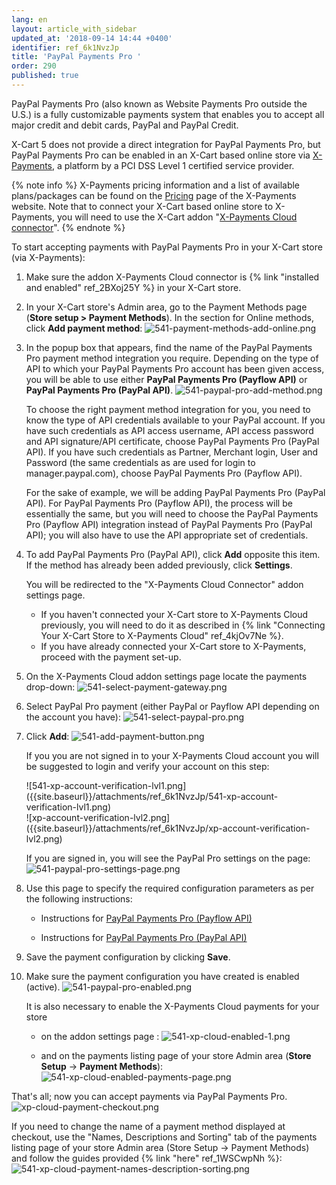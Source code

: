 ```yaml
---
lang: en
layout: article_with_sidebar
updated_at: '2018-09-14 14:44 +0400'
identifier: ref_6k1NvzJp
title: 'PayPal Payments Pro '
order: 290
published: true
---
```

PayPal Payments Pro (also known as Website Payments Pro outside the U.S.) is a fully customizable payments system that enables you to accept all major credit and debit cards, PayPal and PayPal Credit. 

X-Cart 5 does not provide a direct integration for PayPal Payments Pro, but PayPal Payments Pro can be enabled in an X-Cart based online store via [X-Payments](https://www.x-payments.com/ "Setting up PayPal Payments Pro"), a platform by a PCI DSS Level 1 certified service provider. 

{% note info %}
X-Payments pricing information and a list of available plans/packages can be found on the [Pricing](https://www.x-payments.com/pricing.html "Setting up PayPal Payments Pro") page of the X-Payments website. Note that to connect your X-Cart based online store to X-Payments, you will need to use the X-Cart addon "[X-Payments Cloud connector](https://market.x-cart.com/addons/xpayments-connector.html "Setting up PayPal Payments Pro")". 
{% endnote %}

To start accepting payments with PayPal Payments Pro in your X-Cart store (via X-Payments):

   1. Make sure the addon X-Payments Cloud connector is {% link "installed and enabled" ref_2BXoj25Y %} in your X-Cart store. 
   
   2. In your X-Cart store's Admin area, go to the Payment Methods page (**Store setup > Payment Methods**). In the section for Online methods, click **Add payment method**:
      ![541-payment-methods-add-online.png]({{site.baseurl}}/attachments/ref_6k1NvzJp/541-payment-methods-add-online.png)

   3. In the popup box that appears, find the name of the PayPal Payments Pro payment method integration you require. Depending on the type of API to which your PayPal Payments Pro account has been given access, you will be able to use either **PayPal Payments Pro (Payflow API)** or **PayPal Payments Pro (PayPal API)**. 
      ![541-paypal-pro-add-method.png]({{site.baseurl}}/attachments/ref_6k1NvzJp/541-paypal-pro-add-method.png)
   
      To choose the right payment method integration for you, you need to know the type of API credentials available to your PayPal account. If you have such credentials as API access username, API access password and API signature/API certificate, choose PayPal Payments Pro (PayPal API). If you have such credentials as Partner, Merchant login, User and Password (the same credentials as are used for login to manager.paypal.com), choose PayPal Payments Pro (Payflow API). 
   
      For the sake of example, we will be adding PayPal Payments Pro (PayPal API). For PayPal Payments Pro (Payflow API), the process will be essentially the same, but you will need to choose the PayPal Payments Pro (Payflow API) integration instead of PayPal Payments Pro (PayPal API); you will also have to use the API appropriate set of credentials.

   4. To add PayPal Payments Pro (PayPal API), click **Add** opposite this item. If the method has already been added previously, click **Settings**. 
       
      You will be redirected to the "X-Payments Cloud Connector" addon settings page. 
      * If you haven't connected your X-Cart store to X-Payments Cloud previously, you will need to do it as described in {% link "Connecting Your X-Cart Store to X-Payments Cloud" ref_4kjOv7Ne %}.
      * If you have already connected your X-Cart store to X-Payments, proceed with the payment set-up.

   5. On the X-Payments Cloud addon settings page locate the payments drop-down:
      ![541-select-payment-gateway.png]({{site.baseurl}}/attachments/ref_6k1NvzJp/541-select-payment-gateway.png)
   6. Select PayPal Pro payment (either PayPal or Payflow API depending on the account you have):
      ![541-select-paypal-pro.png]({{site.baseurl}}/attachments/ref_6k1NvzJp/541-select-paypal-pro.png)
   7. Click **Add**:
      ![541-add-payment-button.png]({{site.baseurl}}/attachments/ref_6k1NvzJp/541-add-payment-button.png)
      
      If you you are not signed in to your X-Payments Cloud account you will be suggested to login and verify your account on this step:
      <div class="ui stackable two column grid">
        <div class="column" markdown="span">![541-xp-account-verification-lvl1.png]({{site.baseurl}}/attachments/ref_6k1NvzJp/541-xp-account-verification-lvl1.png)</div>
        <div class="column" markdown="span">![xp-account-verification-lvl2.png]({{site.baseurl}}/attachments/ref_6k1NvzJp/xp-account-verification-lvl2.png)</div>
       </div>
       
       If you are signed in, you will see the PayPal Pro settings on the page:
       ![541-paypal-pro-settings-page.png]({{site.baseurl}}/attachments/ref_6k1NvzJp/541-paypal-pro-settings-page.png)

   8. Use this page to specify the required configuration parameters as per the following instructions:
      
      * Instructions for [PayPal Payments Pro (Payflow API)](https://www.x-payments.com/help/X-Payments:Configuring_PayPal_payment_modules_in_X-Payments#Configuring_PayPal_Payments_Pro_.28Payflow_API.29_configuration_settings "Setting up PayPal Payments Pro") 
         
      * Instructions for [PayPal Payments Pro (PayPal API)](https://www.x-payments.com/help/X-Payments:Configuring_PayPal_payment_modules_in_X-Payments#PayPal_Payments_Pro_.28PayPal_API.29_configuration_settings "Setting up PayPal Payments Pro")

   6. Save the payment configuration by clicking **Save**.
      
   7. Make sure the payment configuration you have created is enabled (active).
      ![541-paypal-pro-enabled.png]({{site.baseurl}}/attachments/ref_6k1NvzJp/541-paypal-pro-enabled.png)
      
      It is also necessary to enable the X-Payments Cloud payments for your store 
      * on the addon settings page :
        ![541-xp-cloud-enabled-1.png]({{site.baseurl}}/attachments/ref_6k1NvzJp/541-xp-cloud-enabled-1.png)
        
      * and on the payments listing page of your store Admin area (**Store Setup** -> **Payment Methods**):
        ![541-xp-cloud-enabled-payments-page.png]({{site.baseurl}}/attachments/ref_6k1NvzJp/541-xp-cloud-enabled-payments-page.png)


That's all; now you can accept payments via PayPal Payments Pro.
![xp-cloud-payment-checkout.png]({{site.baseurl}}/attachments/ref_6k1NvzJp/xp-cloud-payment-checkout.png)

If you need to change the name of a payment method displayed at checkout, use the "Names, Descriptions and Sorting" tab of the payments listing page of your store Admin area (Store Setup -> Payment Methods) and follow the guides provided {% link "here" ref_1WSCwpNh %}:
![541-xp-cloud-payment-names-description-sorting.png]({{site.baseurl}}/attachments/ref_6k1NvzJp/541-xp-cloud-payment-names-description-sorting.png)


